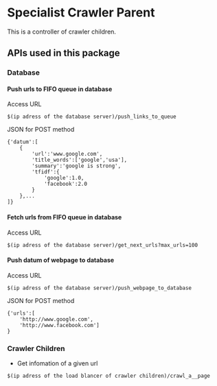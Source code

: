 # Specialist Crawler Parent
This is a controller of crawler children.
## APIs used in this package
### Database
#### Push urls to FIFO queue in database
Access URL
```
$(ip adress of the database server)/push_links_to_queue
```
JSON for POST method
```
{'datum':[
    {
        'url':'www.google.com',
        'title_words':['google','usa'],
        'summary':'google is strong',
        'tfidf':{
            'google':1.0,
            'facebook':2.0
        }
    },...
]}

```

#### Fetch urls from FIFO queue in database
Access URL
```
$(ip adress of the database server)/get_next_urls?max_urls=100
```
#### Push datum of webpage to database
Access URL
```
$(ip adress of the database server)/push_webpage_to_database
```
JSON for POST method
```
{'urls':[
    'http://www.google.com',
    'http://www.facebook.com']
}
```
### Crawler Children
- Get infomation of a given url
```
$(ip adress of the load blancer of crawler children)/crawl_a__page
```
